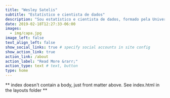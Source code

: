 ```yaml
---
title: "Wesley Satelis"
subtitle: "Estatístico e cientista de dados"
description: "Sou estatístico e cientista de dados, formado pela Universidade Estadual de Campinas. Já atuei no setor da saúde, da agricultura e meio ambiente e atualmente no fianceiro. Fascinado pela solução de problemas do mundo real e de importancia científica e social, tento disseminar conhecimentos em estatística e análise de dados por meio de aplicações de técnicas e ferramentas atuais. Fique a vontade para entrar em contato."
date: 2019-02-18T12:27:33-06:00
images:
  - img/capa.jpg
image_left: false
text_align_left: false
show_social_links: true # specify social accounts in site config
show_action_link: true
action_link: /about
action_label: "Read More &rarr;"
action_type: text # text, button
type: home
---
```


** index doesn't contain a body, just front matter above.
See index.html in the layouts folder **

